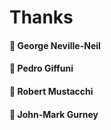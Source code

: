 Thanks
======

#### :boy: George Neville-Neil
#### :boy: Pedro Giffuni
#### :man: Robert Mustacchi
#### :boy: John-Mark Gurney

